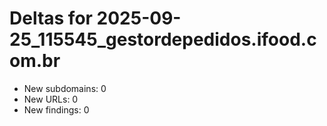# Deltas for 2025-09-25_115545_gestordepedidos.ifood.com.br
- New subdomains: 0
- New URLs: 0
- New findings: 0
